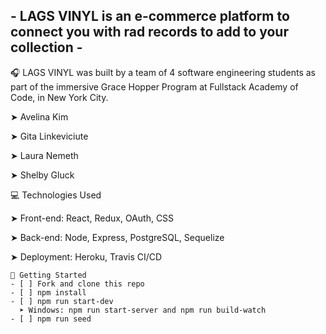 ## - LAGS VINYL is an e-commerce platform to connect you with rad records to add to your collection -

🎧 LAGS VINYL was built by a team of 4 software engineering students as part of the immersive Grace Hopper Program at Fullstack Academy of Code, in New York City.

➤ Avelina Kim

➤ Gita Linkeviciute

➤ Laura Nemeth

➤ Shelby Gluck

💻 Technologies Used

➤ Front-end: React, Redux, OAuth, CSS

➤ Back-end: Node, Express, PostgreSQL, Sequelize

➤ Deployment: Heroku, Travis CI/CD

```
🔐 Getting Started
- [ ] Fork and clone this repo
- [ ] npm install
- [ ] npm run start-dev
  ➤ Windows: npm run start-server and npm run build-watch
- [ ] npm run seed
```
